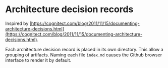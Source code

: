 ﻿# Architecture decision records

Inspired by [https://cognitect.com/blog/2011/11/15/documenting-architecture-decisions.html](https://cognitect.com/blog/2011/11/15/documenting-architecture-decisions.html).

Each architecture decision record is placed in its own directory. This allow a
grouping of artifacts. Naming each file `index.md` causes the Github browser
interface to render it by default.
